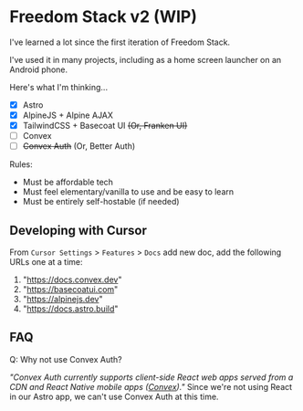 # Freedom Stack v2 (WIP)

I've learned a lot since the first iteration of Freedom Stack.

I've used it in many projects, including as a home screen launcher on an Android phone. 

Here's what I'm thinking...

- [x] Astro
- [x] AlpineJS + Alpine AJAX
- [x] TailwindCSS + Basecoat UI ~~(Or, Franken UI)~~
- [ ] Convex
- [ ] ~~Convex Auth~~ (Or, Better Auth)

Rules:
- Must be affordable tech
- Must feel elementary/vanilla to use and be easy to learn
- Must be entirely self-hostable (if needed)

## Developing with Cursor

From `Cursor Settings` > `Features` > `Docs` add new doc, add the following URLs one at a time:
1. "https://docs.convex.dev"
2. "https://basecoatui.com"
3. "https://alpinejs.dev"
4. "https://docs.astro.build"

## FAQ

Q: Why not use Convex Auth? 

_"Convex Auth currently supports client-side React web apps served from a CDN and React Native mobile apps ([Convex](https://docs.convex.dev/auth/convex-auth))."_ Since we're not using React in our Astro app, we can't use Convex Auth at this time. 
